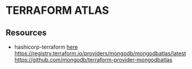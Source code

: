 # TERRAFORM ATLAS

## Resources

* hashicorp-terraform [here](https://www.mongodb.com/atlas/hashicorp-terraform)  
https://registry.terraform.io/providers/mongodb/mongodbatlas/latest
https://github.com/mongodb/terraform-provider-mongodbatlas